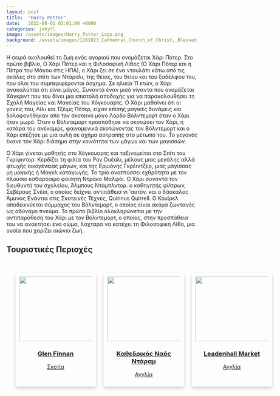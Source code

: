 ```yaml
---
layout: post
title:  "Harry Potter"
date:   2022-08-01 03:01:00 +0000
categories: jekyll
image: /assets/images/Harry_Potter_Logo.png
background: /assets/images/1161023_Cathedral_Church_of_Christ,_Blessed_Mary_the_Virgin_and_St_Cuthbert_of_Durham,_Interior,_Cloisters_Durham_20240523_0094_DxO.jpg
---
```


<p>Η σειρά ακολουθεί τη ζωή ενός αγοριού που ονομάζεται Χάρι Πότερ. Στο πρώτο βιβλίο, Ο Χάρι Πότερ και η Φιλοσοφική Λίθος (Ο Χάρι Πότερ και η Πέτρα του Μάγου στις ΗΠΑ), ο Χάρι ζει σε ένα ντουλάπι κάτω από τις σκάλες στο σπίτι των Ντάρσλι, της θείας, του θείου και του ξαδέλφου του, που όλοι του συμπεριφέρονται άσχημα. Σε ηλικία 11 ετών, ο Χάρι ανακαλύπτει ότι είναι μάγος. Συναντά έναν μισό γίγαντα που ονομάζεται Χάγκριντ που του δίνει μια επιστολή αποδοχής για να παρακολουθήσει τη Σχολή Μαγείας και Μαγείας του Χόγκουαρτς. Ο Χάρι μαθαίνει ότι οι γονείς του, Λίλι και Τζέιμς Πότερ, είχαν επίσης μαγικές δυνάμεις και δολοφονήθηκαν από τον σκοτεινό μάγο Λόρδο Βόλντεμορτ όταν ο Χάρι ήταν μωρό. Όταν ο Βόλντεμορτ προσπάθησε να σκοτώσει τον Χάρι, η κατάρα του ανέκαμψε, φαινομενικά σκοτώνοντας τον Βόλντεμορτ και ο Χάρι επέζησε με μια ουλή σε σχήμα αστραπής στο μέτωπό του. Το γεγονός έκανε τον Χάρι διάσημο στην κοινότητα των μάγων και των μαγισσών.</p>

<p>Ο Χάρι γίνεται μαθητής στο Χόγκουαρτς και ταξινομείται στο Σπίτι του Γκρίφιντορ. Κερδίζει τη φιλία του Ρον Ουέσλι, μέλους μιας μεγάλης αλλά φτωχής οικογένειας μάγων, και της Ερμιόνης Γκρέιντζερ, μιας μάγισσας μη μαγικής ή Μαγκλ καταγωγής. Το τρίο αναπτύσσει εχθρότητα με τον πλούσιο καθαρόαιμο φοιτητή Ντράκο Μαλφόι. Ο Χάρι συναντά τον διευθυντή του σχολείου, Άλμπους Ντάμπλντορ. ο καθηγητής φίλτρων, Σεβέρους Σνέιπ, ο οποίος δείχνει αντιπάθεια γι 'αυτόν. και ο δάσκαλος Άμυνας Ενάντια στις Σκοτεινές Τέχνες, Quirinus Quirrell. Ο Κουίρελ αποδεικνύεται σύμμαχος του Βόλντεμορτ, ο οποίος είναι ακόμα ζωντανός ως αδύναμο πνεύμα. Το πρώτο βιβλίο ολοκληρώνεται με την αντιπαράθεση του Χάρι με τον Βόλντεμορτ, ο οποίος, στην προσπάθειά του να ανακτήσει ένα σώμα, λαχταρά να κατέχει τη Φιλοσοφική Λίθο, μια ουσία που χαρίζει αιώνια ζωή.<p>

<h2 class="section-heading">Τουριστικές Περιοχές</h2>
  <br>
<ul style="display: flex; list-style-type: none; ">
  <li style="margin-right: 20px; width: 40%; box-shadow: 0 4px 8px rgba(0, 0, 0, 0.2); padding: 10px; border-radius: 5px;">
    <a href="/heritage-promotion/pois/GlenFinnan.html">
      <img src="/heritage-promotion/assets/images/Crossing_Glen_Finnan_Viaduct_-_geograph.org.uk_-_1820304.jpg" style="width: 229px; height: 170px; display: block; align: center; margin-left: auto; margin-right: auto;">
      <h3 style="text-align: center;">Glen Finnan</h3>
      <p style="text-align: center;">Σκοτία</p>
    </a>
  </li>
  <li style="margin-right: 20px; width: 40%; box-shadow: 0 4px 8px rgba(0, 0, 0, 0.2); padding: 10px; border-radius: 5px;">
    <a href="/heritage-promotion/pois/DuranCathedral.html">
      <img src="/heritage-promotion/assets/images/1161023_Cathedral_Church_of_Christ,_Blessed_Mary_the_Virgin_and_St_Cuthbert_of_Durham,_Interior,_Cloisters_Durham_20240523_0093_DxO.jpg" style="width: 229px; height: 170px;  display: block; align: center; margin-left: auto; margin-right: auto;">
      <h3 style="text-align: center;">Καθεδρικός Ναός Ντάραμ</h3>
      <p style="text-align: center;">Αγγλία</p>
    </a>
  </li>

  <li style="margin-right: 20px; width: 40%; box-shadow: 0 4px 8px rgba(0, 0, 0, 0.2); padding: 10px; border-radius: 5px;">
    <a href="/heritage-promotion/pois/Leadenhall.html">
      <img src="/heritage-promotion/assets/images/Mercado_Leadenhall,_Londres,_Inglaterra,_2014-08-11,_DD_147.jpeg" style="width: 229px; height: 170px;  display: block; align: center; margin-left: auto; margin-right: auto;">
      <h3 style="text-align: center;">Leadenhall Market</h3>
      <p style="text-align: center;">Αγγλία</p>
    </a>
  </li>
  
</ul> 
